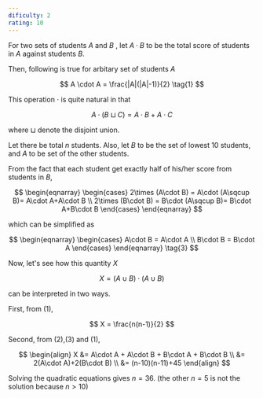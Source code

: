 ```yaml
---
dificulty: 2
rating: 10
---
```


[comment]: # (custom-operation:: true)

For two sets of students $A$ and $B$ , let $A \cdot B$ to be the total score of students in $A$ against students $B$.

Then, following is true for arbitary set of students $A$ 

$$
A \cdot A = \frac{|A|(|A|-1)}{2} \tag{1}
$$

This operation $\cdot$ is quite natural in that

$$
A\cdot (B\sqcup C) =A\cdot B+A\cdot C \tag{2}
$$

where $\sqcup$ denote the disjoint union.

Let there be total $n$ students. Also, let $B$ to be the set of lowest 10 students, and $A$ to be set of the other students.

From the fact that each student get exactly half of his/her score from students in $B$,

$$
\begin{eqnarray}
\begin{cases}
2\times (A\cdot B) = A\cdot (A\sqcup B)= A\cdot A+A\cdot B \\
2\times (B\cdot B) = B\cdot (A\sqcup B)= B\cdot A+B\cdot B
\end{cases}
\end{eqnarray}
$$

which can be simplified as

$$
\begin{eqnarray}
\begin{cases}
A\cdot B = A\cdot A \\
B\cdot B = B\cdot A
\end{cases}
\end{eqnarray}
\tag{3}
$$

[comment]: # (two-sides:: true)

Now, let's see how this quantity $X$

$$
X = (A\cup B)\cdot (A\cup B)
$$

can be interpreted in two ways.

First, from (1),

$$
X = \frac{n(n-1)}{2}
$$

Second, from (2),(3) and (1),

$$
\begin{align}
X &= A\cdot A + A\cdot B + B\cdot A + B\cdot B \\
&= 2(A\cdot A)+2(B\cdot B) \\
&= (n-10)(n-11)+45
\end{align}
$$

Solving the quadratic equations gives $n=36$. (the other $n=5$ is not the solution because $n>10$)
